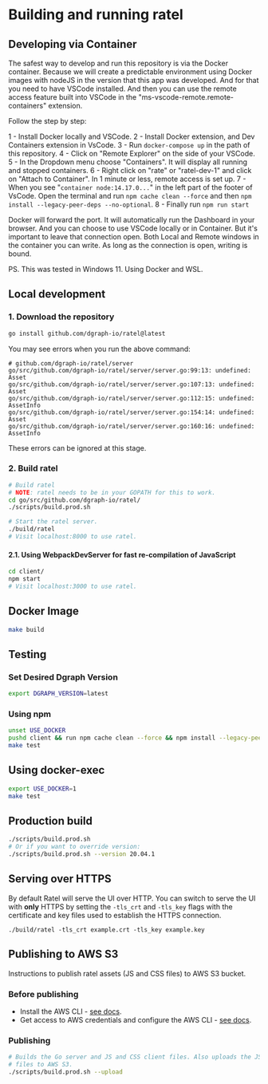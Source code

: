 # Building and running ratel

## Developing via Container

The safest way to develop and run this repository is via the Docker container. Because we will
create a predictable environment using Docker images with nodeJS in the version that this app was
developed. And for that you need to have VSCode installed. And then you can use the remote access
feature built into VSCode in the "ms-vscode-remote.remote-containers" extension.

Follow the step by step:

1 - Install Docker locally and VSCode. 2 - Install Docker extension, and Dev Containers extension in
VsCode. 3 - Run `docker-compose up` in the path of this repository. 4 - Click on "Remote Explorer"
on the side of your VSCode. 5 - In the Dropdown menu choose "Containers". It will display all
running and stopped containers. 6 - Right click on "rate" or "ratel-dev-1" and click on "Attach to
Container". In 1 minute or less, remote access is set up. 7 - When you see
"`container node:14.17.0...`" in the left part of the footer of VsCode. Open the terminal and run
`npm cache clean --force` and then `npm install --legacy-peer-deps --no-optional`. 8 - Finally run
`npm run start`

Docker will forward the port. It will automatically run the Dashboard in your browser. And you can
choose to use VSCode locally or in Container. But it's important to leave that connection open. Both
Local and Remote windows in the container you can write. As long as the connection is open, writing
is bound.

PS. This was tested in Windows 11. Using Docker and WSL.

## Local development

### 1. Download the repository

```sh
go install github.com/dgraph-io/ratel@latest
```

You may see errors when you run the above command:

```
# github.com/dgraph-io/ratel/server
go/src/github.com/dgraph-io/ratel/server/server.go:99:13: undefined: Asset
go/src/github.com/dgraph-io/ratel/server/server.go:107:13: undefined: Asset
go/src/github.com/dgraph-io/ratel/server/server.go:112:15: undefined: AssetInfo
go/src/github.com/dgraph-io/ratel/server/server.go:154:14: undefined: Asset
go/src/github.com/dgraph-io/ratel/server/server.go:160:16: undefined: AssetInfo
```

These errors can be ignored at this stage.

### 2. Build ratel

```sh
# Build ratel
# NOTE: ratel needs to be in your GOPATH for this to work.
cd go/src/github.com/dgraph-io/ratel/
./scripts/build.prod.sh

# Start the ratel server.
./build/ratel
# Visit localhost:8000 to use ratel.
```

#### 2.1. Using WebpackDevServer for fast re-compilation of JavaScript

```sh
cd client/
npm start
# Visit localhost:3000 to use ratel.
```

## Docker Image

```bash
make build
```

## Testing

### Set Desired Dgraph Version

```bash
export DGRAPH_VERSION=latest
```

### Using npm

```bash
unset USE_DOCKER
pushd client && run npm cache clean --force && npm install --legacy-peer-deps --no-optional && popd # node_modules
make test
```

## Using docker-exec

```bash
export USE_DOCKER=1
make test
```

## Production build

```sh
./scripts/build.prod.sh
# Or if you want to override version:
./scripts/build.prod.sh --version 20.04.1
```

## Serving over HTTPS

By default Ratel will serve the UI over HTTP. You can switch to serve the UI with **only** HTTPS by
setting the `-tls_crt` and `-tls_key` flags with the certificate and key files used to establish the
HTTPS connection.

```
./build/ratel -tls_crt example.crt -tls_key example.key
```

## Publishing to AWS S3

Instructions to publish ratel assets (JS and CSS files) to AWS S3 bucket.

### Before publishing

- Install the AWS CLI -
  [see docs](https://docs.aws.amazon.com/cli/latest/userguide/installing.html).
- Get access to AWS credentials and configure the AWS CLI -
  [see docs](https://docs.aws.amazon.com/cli/latest/userguide/cli-config-files.html).

### Publishing

```sh
# Builds the Go server and JS and CSS client files. Also uploads the JS and CSS
# files to AWS S3.
./scripts/build.prod.sh --upload
```
